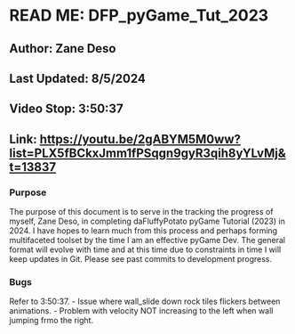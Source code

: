 # READ ME: DFP_pyGame_Tut_2023

## Author: Zane Deso

## Last Updated: 8/5/2024

## Video Stop: 3:50:37
## Link: https://youtu.be/2gABYM5M0ww?list=PLX5fBCkxJmm1fPSqgn9gyR3qih8yYLvMj&t=13837

### Purpose
The purpose of this document is to serve in the tracking the progress of myself, Zane Deso, in completing daFluffyPotato pyGame Tutorial (2023) in 2024. I have hopes to learn much from this process and perhaps forming multifaceted toolset by the time I am an effective pyGame Dev. The general format will evolve with time and at this time due to constraints in time I will keep updates in Git. Please see past commits to development progress.

### Bugs

Refer to 3:50:37. 
    - Issue where wall_slide down rock tiles flickers between animations.
    - Problem with velocity NOT increasing to the left when wall jumping frmo the right.
